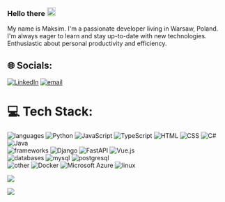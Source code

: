 ### Hello there <img src="https://user-images.githubusercontent.com/22433209/113253549-afc3f600-92c5-11eb-99c8-bb15bea70d4d.gif" width="20px">

My name is Maksim. I'm a passionate developer living in Warsaw, Poland. I'm always eager to learn and stay up-to-date with new technologies. Enthusiastic about personal productivity and efficiency.
 
 
 ## 🌐 Socials:
 [![LinkedIn](https://img.shields.io/badge/LinkedIn-%230077B5.svg?logo=linkedin&logoColor=white)](https://linkedin.com/in/https://www.linkedin.com/in/maksim-radoman-20b362352/) [![email](https://img.shields.io/badge/Email-D14836?logo=gmail&logoColor=white)](mailto:rmaksim886@gmail.com) 
 
 # 💻 Tech Stack:

![languages](https://img.shields.io/static/v1?label=&message=languages:&color=0C1117&style=flat-square)
![Python](https://img.shields.io/badge/-Python-black?style=flat-square&logo=Python)
![JavaScript](https://img.shields.io/badge/-JavaScript-black?style=flat-square&logo=javascript)
![TypeScript](https://img.shields.io/badge/-TypeScript-black?style=flat-square&logo=typescript)
![HTML](https://img.shields.io/badge/-HTML-black?style=flat-square&logo=html5)
![CSS](https://img.shields.io/badge/-CSS-black?style=flat-square&logo=css3)
![C#](https://img.shields.io/badge/-C%23-black?style=flat-square&logo=csharp)
![Java](https://img.shields.io/badge/java-black?style=flat-square&logo=openjdk&logoColor=white) 
<br />
![frameworks](https://img.shields.io/static/v1?label=&message=frameworks:&color=0C1117&style=flat-square)
![Django](https://img.shields.io/badge/django-black?style=flat-square&logo=django&logoColor=white) 
![FastAPI](https://img.shields.io/badge/FastAPI-black?style=flat-square&logo=fastapi) 
![Vue.js](https://img.shields.io/badge/-Vue.js-black?style=flat-square&logo=vuedotjs)
<br />
![databases](https://img.shields.io/static/v1?label=&message=databases:&color=0C1117&style=flat-square)
![mysql](https://img.shields.io/badge/-MySQL-black?style=flat-square&logo=mysql)
![postgresql](https://img.shields.io/badge/-PostgreSQL-black?style=flat-square&logo=postgresql)
<br />
![other](https://img.shields.io/static/v1?label=&message=other:&color=0C1117&style=flat-square)
![Docker](https://img.shields.io/badge/-Docker-black?style=flat-square&logo=docker)
![Microsoft Azure](https://img.shields.io/badge/Microsoft%20Azure-black?style=flat-square&logo=microsoft-azure)
![linux](https://img.shields.io/badge/-Linux-black?style=flat-square&logo=linux&logoColor=white)
<br />

 ![](https://github-readme-stats.vercel.app/api/top-langs/?username=Radoman-ra&theme=dark&hide_border=true&include_all_commits=true&count_private=true&layout=compact)

![](https://komarev.com/ghpvc/?username=radoman-ra&style=for-the-badge&color=000000&label=visits:)

